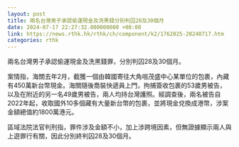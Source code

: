 ```yaml
---
layout: post
title: 兩名台灣男子承認偷運現金及洗黑錢分別判囚28及30個月
date: 2024-07-17 22:27:32.000000000 +08:00
link: https://news.rthk.hk/rthk/ch/component/k2/1762025-20240717.htm
categories: rthk
---
```


兩名台灣男子承認偷運現金及洗黑錢罪，分別判囚28及30個月。

案情指，海關去年2月，截獲一個由韓國寄往大角咀茂盛中心某單位的包裹，內藏有450萬新台幣現金。海關隨後喬裝快遞員上門，拘捕簽收包裹的53歲男被告，以及在附近的另一名49歲男被告，兩人均持台灣護照。經調查後，兩名被告自2022年起，收取國外10多個藏有大量新台幣的包裹，並將現金兌換成港幣，涉案金額總值約1800萬港元。

區域法院法官判刑指，罪件涉及金額不小，加上涉跨境因素，但無證據顯示兩人與上遊罪行有關，因此分別終判囚28及30個月。
